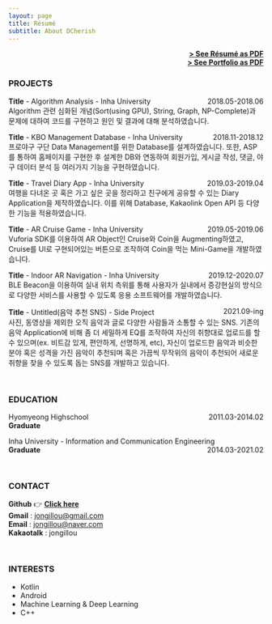```yaml
---
layout: page
title: Résumé
subtitle: About DCherish
---
```


<span style="float: right; "><a href="{{ '/assets/resume.pdf' | prepend: site.baseurl }}"><strong>> See Résumé as PDF</strong></a> </span>
<br>
<span style="float: right; "><a href="{{ '/assets/portfolio.pdf' | prepend: site.baseurl }}"><strong>> See Portfolio as PDF</strong></a> </span>
<br>

### PROJECTS

**Title** - Algorithm Analysis - Inha University <span style="float: right; ">2018.05-2018.06</span>  
Algorithm 관련 심화된 개념(Sort(using GPU), String, Graph, NP-Complete)과 문제에 대하여 코드를 구현하고 원인 및 결과에 대해 분석하였습니다.  

**Title** - KBO Management Database - Inha University <span style="float: right; ">2018.11-2018.12</span>  
프로야구 구단 Data Management를 위한 Database를 설계하였습니다. 또한, ASP를 통하여 홈페이지를 구현한 후 설계한 DB와 연동하여 회원가입, 게시글 작성, 댓글, 야구 데이터 분석 등 여러가지 기능을 구현하였습니다.  

**Title** - Travel Diary App - Inha University <span style="float: right; ">2019.03-2019.04</span>  
여행을 다녀온 곳 혹은 가고 싶은 곳을 정리하고 친구에게 공유할 수 있는 Diary Application을 제작하였습니다. 이를 위해 Database, Kakaolink Open API 등 다양한 기능을 적용하였습니다.  

**Title** - AR Cruise Game - Inha University <span style="float: right; ">2019.05-2019.06</span>  
Vuforia SDK를 이용하여 AR Object인 Cruise와 Coin을 Augmenting하였고, Cruise를 UI로 구현되어있는 버튼으로 조작하여 Coin을 먹는 Mini-Game을 개발하였습니다.  

**Title** - Indoor AR Navigation - Inha University <span style="float: right; ">2019.12-2020.07</span>  
BLE Beacon을 이용하여 실내 위치 측위를 통해 사용자가 실내에서 증강현실의 방식으로 다양한 서비스를 사용할 수 있도록 응용 소프트웨어를 개발하였습니다.  

**Title** - Untitled(음악 추천 SNS) - Side Project <span style="float: right; ">2021.09-ing</span>  
사진, 동영상을 제외한 오직 음악과 글로 다양한 사람들과 소통할 수 있는 SNS. 기존의 음악 Application에 비해 좀 더 세밀하게 EQ를 조작하여 자신의 취향대로 업로드를 할 수 있으며(ex. 비트감 있게, 편안하게, 선명하게, etc), 자신이 업로드한 음악과 비슷한 분야 혹은 성격을 가진 음악이 추천되며 혹은 가끔씩 무작위의 음악이 추천되어 새로운 취향을 찾을 수 있도록 돕는 SNS를 개발하고 있습니다.  
<pre>

</pre>
### EDUCATION

Hyomyeong Highschool <span style="float: right; ">2011.03-2014.02</span>  
**Graduate**  

Inha University - Information and Communication Engineering <span style="float: right; ">2014.03-2021.02</span>  
**Graduate**  
<pre>

</pre>
### CONTACT

**Github** 👉 <a href="https://github.com/DCherish"><strong>Click here</strong> </a>  
**Gmail** : jongillou@gmail.com  
**Email** : jongillou@naver.com  
**Kakaotalk** : jongillou  
<pre>

</pre>
### INTERESTS

- Kotlin
- Android
- Machine Learning & Deep Learning
- C++